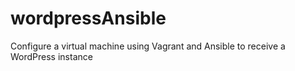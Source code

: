 # wordpressAnsible
Configure a virtual machine using Vagrant and Ansible to receive a WordPress instance
